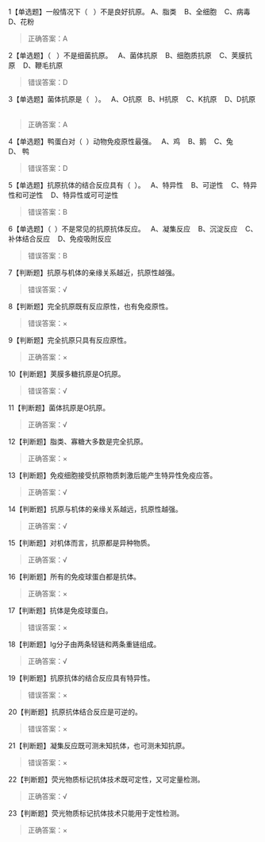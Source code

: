 1【单选题】一般情况下（   ）不是良好抗原。
A、脂类    
B、全细胞    
C、病毒    
D、花粉   
>正确答案：A

2【单选题】（   ）不是细菌抗原。  
A、菌体抗原    
B、细胞质抗原    
C、荚膜抗原    
D、鞭毛抗原   
>错误答案：D

3【单选题】菌体抗原是（   ）。  
A、O抗原   
B、H抗原    
C、K抗原    
D、D抗原   
>正确答案：A

4【单选题】鸭蛋白对（  ）动物免疫原性最强。  
A、鸡    
B、鹅    
C、兔   
D、 鸭 
>错误答案：D

5【单选题】抗原抗体的结合反应具有（  ）。  
A、特异性    
B、可逆性    
C、特异性和可逆性    
D、特异性或可可逆性 
>错误答案：B

6【单选题】（  ）不是常见的抗原抗体反应。  
A、凝集反应    
B、沉淀反应    
C、补体结合反应    
D、免疫吸附反应 
>错误答案：B

7【判断题】抗原与机体的亲缘关系越近，抗原性越强。
>错误答案：√

8【判断题】完全抗原既有反应原性，也有免疫原性。  
>错误答案：×

9【判断题】完全抗原只具有反应原性。
>正确答案：×

10【判断题】荚膜多糖抗原是O抗原。  
>错误答案：√

11【判断题】菌体抗原是O抗原。 
>正确答案：√

12【判断题】脂类、寡糖大多数是完全抗原。         
>正确答案：×

13【判断题】免疫细胞接受抗原物质刺激后能产生特异性免疫应答。
>正确答案：√

14【判断题】抗原与机体的亲缘关系越远，抗原性越强。
>正确答案：√

15【判断题】对机体而言，抗原都是异种物质。  
>正确答案：√

16【判断题】所有的免疫球蛋白都是抗体。
>正确答案：×

17【判断题】抗体是免疫球蛋白。  
>错误答案：×

18【判断题】Ig分子由两条轻链和两条重链组成。    
>正确答案：√

19【判断题】抗原抗体的结合反应具有特异性。  
>错误答案：×

20【判断题】抗原抗体结合反应是可逆的。
>错误答案：×

21【判断题】凝集反应既可测未知抗体，也可测未知抗原。  
>错误答案：×

22【判断题】荧光物质标记抗体技术既可定性，又可定量检测。  
>正确答案：√

23【判断题】荧光物质标记抗体技术只能用于定性检测。  
>正确答案：×

